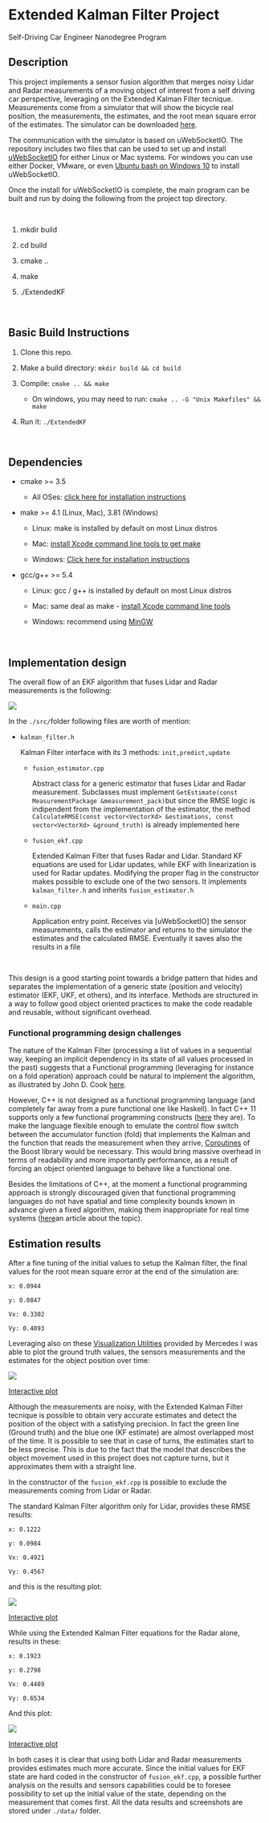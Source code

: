 Extended Kalman Filter Project
==============================

Self-Driving Car Engineer Nanodegree Program

Description
-----------

This project implements a sensor fusion algorithm that merges noisy Lidar and
Radar measurements of a moving object of interest from a self driving car
perspective, leveraging on the Extended Kalman Filter tecnique. Measurements
come from a simulator that will show the bicycle real position, the
measurements, the estimates, and the root mean square error of the estimates.
The simulator can be downloaded
[here](https://github.com/udacity/self-driving-car-sim/releases).

The communication with the simulator is based on uWebSocketIO. The repository
includes two files that can be used to set up and install
[uWebSocketIO](https://github.com/uWebSockets/uWebSockets) for either Linux or
Mac systems. For windows you can use either Docker, VMware, or even [Ubuntu bash
on Windows
10](https://www.howtogeek.com/249966/how-to-install-and-use-the-linux-bash-shell-on-windows-10/)
to install uWebSocketIO.

Once the install for uWebSocketIO is complete, the main program can be built and
run by doing the following from the project top directory.

 

1.  mkdir build

2.  cd build

3.  cmake ..

4.  make

5.  ./ExtendedKF

 

Basic Build Instructions
------------------------

1.  Clone this repo.

2.  Make a build directory: `mkdir build && cd build`

3.  Compile: `cmake .. && make`

    -   On windows, you may need to run: `cmake .. -G "Unix Makefiles" && make`

4.  Run it: `./ExtendedKF`

 

Dependencies
------------

-   cmake \>= 3.5

    -   All OSes: [click here for installation
        instructions](https://cmake.org/install/)

-   make \>= 4.1 (Linux, Mac), 3.81 (Windows)

    -   Linux: make is installed by default on most Linux distros

    -   Mac: [install Xcode command line tools to get
        make](https://developer.apple.com/xcode/features/)

    -   Windows: [Click here for installation
        instructions](http://gnuwin32.sourceforge.net/packages/make.htm)

-   gcc/g++ \>= 5.4

    -   Linux: gcc / g++ is installed by default on most Linux distros

    -   Mac: same deal as make - [install Xcode command line
        tools](https://developer.apple.com/xcode/features/)

    -   Windows: recommend using [MinGW](http://www.mingw.org/)

 

Implementation design
---------------------

The overall flow of an EKF algorithm that fuses Lidar and Radar measurements is
the following:

![](data/sensor_fusion_pipeline.JPG)

In the `./src/`folder following files are worth of mention:

-   `kalman_filter.h`

    Kalman Filter interface with its 3 methods: `init,predict,update`

    -   `fusion_estimator.cpp`

        Abstract class for a generic estimator that fuses Lidar and Radar
        measurement. Subclasses must implement `GetEstimate(const
        MeasurementPackage &measurement_pack)`but since the RMSE logic is
        indipendent from the implementation of the estimator, the method
        `CalculateRMSE(const vector<VectorXd> &estimations, const
        vector<VectorXd> &ground_truth)` is already implemented here

    -   `fusion_ekf.cpp`

        Extended Kalman Filter that fuses Radar and Lidar. Standard KF equations
        are used for Lidar updates, while EKF with linearization is used for
        Radar updates. Modifying the proper flag in the constructor makes
        possible to exclude one of the two sensors. It implements
        `kalman_filter.h` and inherits `fusion_estimator.h`

    -   `main.cpp`

        Application entry point. Receives via [uWebSocketIO] the sensor
        measurements, calls the estimator and returns to the simulator the
        estimates and the calculated RMSE. Eventually it saves also the results
        in a file

 

This design is a good starting point towards a bridge pattern that hides and
separates the implementation of a generic state (position and velocity)
estimator (EKF, UKF, et others), and its interface. Methods are structured in a
way to follow good object oriented practices to make the code readable and
reusable, without significant overhead.

### Functional programming design challenges

The nature of the Kalman Filter (processing a list of values in a sequential
way, keeping an implicit dependency in its state of all values processed in the
past) suggests that a Functional programming (leveraging for instance on a fold
operation) approach could be natural to implement the algorithm, as illustrated
by John D. Cook
[here](https://www.johndcook.com/blog/2016/07/14/kalman-filters-and-functional-programming/).

However, C++ is not designed as a functional programming language (and
completely far away from a pure functional one like Haskell). In fact C++ 11
supports only a few functional programming constructs
([here](http://blog.madhukaraphatak.com/functional-programming-in-c++/) they
are). To make the language flexible enough to emulate the control flow switch
between the accumulator function (fold) that implements the Kalman and the
function that reads the measurement when they arrive,
[Coroutines](https://www.boost.org/doc/libs/1_67_0/libs/coroutine2/doc/html/index.html)
of the Boost library would be necessary. This would bring massive overhead in
terms of readability and more importantly performance, as a result of forcing an
object oriented language to behave like a functional one.

Besides the limitations of C++, at the moment a functional programming approach
is strongly discouraged given that functional programming languages do not have
spatial and time complexity bounds known in advance given a fixed algorithm,
making them inappropriate for real time systems
([here](https://pdfs.semanticscholar.org/c5ea/0ee9cfd64991d3b2acaa54ec439e9a172b5b.pdf)an
article about the topic).

Estimation results
------------------

After a fine tuning of the initial values to setup the Kalman filter, the final
values for the root mean square error at the end of the simulation are:

`x: 0.0944`

`y: 0.0847`

`Vx: 0.3302`

`Vy: 0.4093`

Leveraging also on these [Visualization
Utilities](https://github.com/udacity/CarND-Mercedes-SF-Utilities) provided by
Mercedes I was able to plot the ground truth values, the sensors measurements
and the estimates for the object position over time:

![](data/ekf_fusion_plot.png)

[Interactive plot](https://plot.ly/~paneand/5/)

Although the measurements are noisy, with the Extended Kalman Filter tecnique is
possible to obtain very accurate estimates and detect the position of the object
with a satisfying precision. In fact the green line (Ground truth) and the blue
one (KF estimate) are almost overlapped most of the time. It is possible to see
that in case of turns, the estimates start to be less precise. This is due to
the fact that the model that describes the object movement used in this project
does not capture turns, but it approximates them with a straight line.

In the constructor of the `fusion_ekf.cpp` is possible to exclude the
measurements coming from Lidar or Radar.

The standard Kalman Filter algorithm only for Lidar, provides these RMSE
results:

`x: 0.1222`

`y: 0.0984`

`Vx: 0.4921`

`Vy: 0.4567`

and this is the resulting plot:

![](data/ekf_laser_plot.png)

[Interactive plot](https://plot.ly/~paneand/7/)

While using the Extended Kalman Filter equations for the Radar alone, results in
these:

`x: 0.1923`

`y: 0.2798`

`Vx: 0.4489`

`Vy: 0.6534`

And this plot:

![](data/ekf_radar_plot.png)

[Interactive plot](https://plot.ly/~paneand/1/)

In both cases it is clear that using both Lidar and Radar measurements provides
estimates much more accurate. Since the initial values for EKF state are hard
coded in the constructor of `fusion_ekf.cpp`, a possible further analysis on the
results and sensors capabilities could be to foresee possibility to set up the
initial value of the state, depending on the measurement that comes first. All
the data results and screenshots are stored under `./data/` folder.

 
